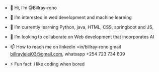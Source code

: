 - 👋 Hi, I’m @Billray-rono
- 👀 I’m interested in wed development and machine learning 
- 🌱 I’m currently learning Python, java, HTML, CSS, springboot and JS,
- 💞️ I’m looking to collaborate on Web development that incorporates AI 
- 📫 How to reach me on linkedin =in/billray-rono gmail billraylelei03@gmail.com, whatsapp +254 723 734 609

- ⚡ Fun fact: i like coding when bored 

<!---
Billray-rono/Billray-rono is a ✨ special ✨ repository because its `README.md` (this file) appears on your GitHub profile.
You can click the Preview link to take a look at your changes.
--->
